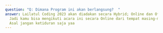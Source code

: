 ```yaml
---
question: "Q: Dimana Program ini akan berlangsung?  "
answer: Lailatul Coding 2023 akan diadakan secara Hybrid; Online dan Offline.
  Jadi kamu bisa mengikuti acara ini secara Online dari tempat masing-masing.
  Asal jangan ketiduran saja yaa
---
```

